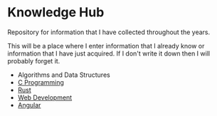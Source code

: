 # Knowledge Hub

Repository for information that I have collected throughout the years.

This will be a place where I enter information that I already know or information that I have just acquired.  If I don't write it down then I will probably forget it.

- Algorithms and Data Structures
- [C Programming](c-programming/README.md)
- [Rust](rust/README.md)
- [Web Development](web-development/README.md)
- [Angular](angular/README.md)


